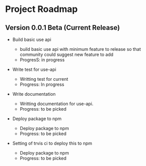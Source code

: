 # Project Roadmap

## Version 0.0.1 Beta (Current Release)
- Build basic use api
  - build basic use api with minimum feature to release so that community could suggest new feature to add
  - ProgresS: in progress

- Write test for use-api
  - Writting test for current 
  - Progress: In progress

- Write documentation
  - Writting documentation for use-api.
  - Progress: to be picked

- Deploy package to npm 
  - Deploy package to npm 
  - Progress: to be picked

- Setting of trvis ci to deploy this to npm 
  - Deploy package to npm 
  - Progress: to be picked

